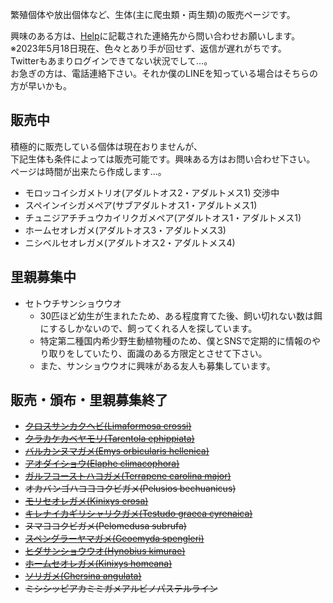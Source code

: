 ---
---

繁殖個体や放出個体など、生体(主に爬虫類・両生類)の販売ページです。

興味のある方は、[Help](https://ikimonooki.com/help/)に記載された連絡先から問い合わせお願いします。  
※2023年5月18日現在、色々とあり手が回せず、返信が遅れがちです。  
Twitterもあまりログインできてない状況でして…。  
お急ぎの方は、電話連絡下さい。それか僕のLINEを知っている場合はそちらの方が早いかも。  

## 販売中

積極的に販売している個体は現在おりませんが、  
下記生体も条件によっては販売可能です。興味ある方はお問い合わせ下さい。  
ページは時間が出来たら作成します…。  

* モロッコイシガメトリオ(アダルトオス2・アダルトメス1) 交渉中
* スペインイシガメペア(サブアダルトオス1・アダルトメス1)
* チュニジアチチュウカイリクガメペア(アダルトオス1・アダルトメス1)
* ホームセオレガメ(アダルトオス3・アダルトメス3)
* ニシベルセオレガメ(アダルトオス2・アダルトメス4)

## 里親募集中

* セトウチサンショウウオ
    - 30匹ほど幼生が生まれたため、ある程度育てた後、飼い切れない数は餌にするしかないので、飼ってくれる人を探しています。
    - 特定第二種国内希少野生動植物種のため、僕とSNSで定期的に情報のやり取りをしていたり、面識のある方限定とさせて下さい。
    - また、サンショウウオに興味がある友人も募集しています。

## 販売・頒布・里親募集終了

* ~~[クロスサンカクヘビ(Limaformosa crossi)](/shopping/creatures/limaformosa-crossi)~~
* ~~[クラカケカベヤモリ(Tarentola ephippiata)](/shopping/creatures/tarentola-ephippiata)~~
* ~~[バルカンヌマガメ(Emys orbicularis hellenica)](/shopping/creatures/emys-orbicularis-hellenica)~~
* ~~[アオダイショウ(Elaphe climacophora)](/shopping/creatures/elaphe-climacophora)~~
* ~~[ガルフコーストハコガメ(Terrapene carolina major)](/shopping/creatures/terrapene-carolina-major)~~
* ~~オカバンゴハコヨコクビガメ(Pelusios bechuanicus)~~
* ~~[モリセオレガメ(Kinixys erosa)](/shopping/creatures/kinixys-erosa)~~
* ~~[キレナイカギリシャリクガメ(Testudo graeca cyrenaica)](/shopping/creatures/testudo-graeca-cyrenaica)~~
* ~~ヌマヨコクビガメ(Pelomedusa subrufa)~~
* ~~[スペングラーヤマガメ(Geoemyda spengleri)](/shopping/creatures/geoemyda-spengleri)~~
* ~~[ヒダサンショウウオ(Hynobius kimurae)](/shopping/creatures/hynobius-kimurae)~~
* ~~[ホームセオレガメ(Kinixys homeana)](/shopping/creatures/kinixys-homeana)~~
* ~~[ソリガメ(Chersina angulata)](/shopping/creatures/chersina-angulata)~~
* ~~ミシシッピアカミミガメアルビノパステルライン~~